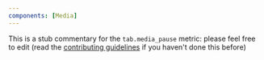 ```yaml
---
components: [Media]
---
```


This is a stub commentary for the `tab.media_pause` metric: please feel free to edit (read the
[contributing guidelines](https://github.com/mozilla/glean-annotations/blob/main/CONTRIBUTING.md)
if you haven't done this before)
